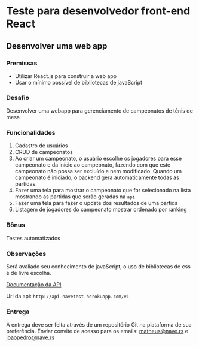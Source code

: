 # Teste para desenvolvedor front-end React

## Desenvolver uma web app


### Premissas

* Utilizar React.js para construir a web app
* Usar o mínimo possível de bibliotecas de javaScript


### Desafio

Desenvolver uma webapp para gerenciamento de campeonatos de tênis de mesa

### Funcionalidades

1. Cadastro de usuários
2. CRUD de campeonatos
3. Ao criar um campeonato, o usuário escolhe os jogadores para esse campeonato e da início ao campeonato, fazendo com que este campeonato não possa ser excluído e nem modificado. Quando um campeonato é iniciado, o backend gera automaticamente todas as partidas.
4. Fazer uma tela para mostrar o campeonato que for selecionado na lista mostrando as partidas que serão geradas na `api`
5. Fazer uma tela para fazer o update dos resultados de uma partida
6. Listagem de jogadores do campeonato mostrar ordenado por ranking

### Bônus

Testes automatizados

### Observações 

Será avaliado seu conhecimento de javaScript, o uso de bibliotecas de css é de livre escolha.

[Documentação da API](http://api-navetest.herokuapp.com/public)

Url da api: `http://api-navetest.herokuapp.com/v1`

### Entrega

A entrega deve ser feita através de um repositório Git na plataforma de sua preferência. Enviar convite de acesso para os emails: matheus@nave.rs e joaopedro@nave.rs




